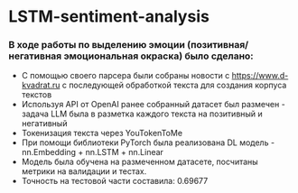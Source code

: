 # LSTM-sentiment-analysis
### В ходе работы по выделению эмоции (позитивная/негативная эмоциональная окраска) было сделано:
* С помощью своего парсера были собраны новости с https://www.d-kvadrat.ru с последующей обработкой текста для создания корпуса текстов
* Используя API от OpenAI ранее собранный датасет был размечен - задача LLM была в разметка каждого текста на позитивный и негативный
* Токенизация текста через YouTokenToMe
* При помощи библиотеки PyTorch была реализована DL модель - nn.Embedding + nn.LSTM + nn.Linear
* Модель была обучена на размеченном датасете, посчитаны метрики на валидации и тестах.
* Точность на тестовой части составила: 0.69677 
